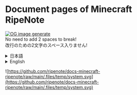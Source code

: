 # Document pages of Minecraft RipeNote
[![OG image generate](https://github.com/ripenote/docs-minecraft-ripenote/actions/workflows/og-generate.yml/badge.svg)](https://github.com/ripenote/docs-minecraft-ripenote/actions/workflows/og-generate.yml)  
No need to add 2 spaces to break!  
改行のための2文字のスペース入りません!
<details>
  <summary>日本語</summary>
  Minecraft RipeNoteのドキュメントリポジトリです。<br>
  全てファイル拡張子は`.mdx`でお願いします。
</details>

<details>
  <summary>English</summary>
  Minecraft RipeNote's documents repository.<br>
  Please use `.mdx` extension files.
</details>

![https://github.com/ripenote/docs-minecraft-ripenote/raw/main/.files/temp/system.svg](https://github.com/ripenote/docs-minecraft-ripenote/raw/main/.files/temp/system.svg)
